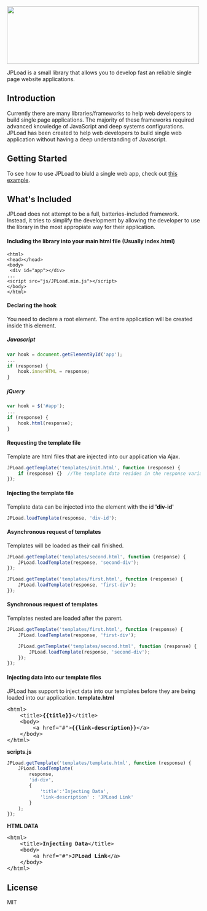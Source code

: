 <img src="http://images.robertobarron.com/jpload/jpload.png" width="500" height="150">

JPLoad is a small library that allows you to develop fast an reliable single page website applications.

## Introduction

  Currently there are many libraries/frameworks to help web developers to build single page applications. The majority of these frameworks required advanced knowledge of JavaScript and deep systems configurations. JPLoad has been created to help web developers to build single web application without having a deep understanding of Javascript.

## Getting Started

 To see how to use JPLoad to biuld a single web app, check out [this example](http://jpload.robertobarron.com).

## What's Included
JPLoad does not attempt to be a full, batteries-included framework. Instead, it tries to simplify the development by allowing the developer to use the library in the most appropiate way for their application.

#### Including the library into your main html file (Usually index.html)
```
<html>
<head></head>
<body>
 <div id="app"></div>
...
<script src="js/JPLoad.min.js"></script>
</body>
</html>
```
#### Declaring the hook

You need to declare a root element. The entire application will be created inside this element.
##### Javascript
```javascript
var hook = document.getElementById('app');
...
if (response) {
	hook.innerHTML = response;
}
```

##### jQuery
```javascript
var hook = $('#app');
...
if (response) {
	hook.html(response);
}
```
#### Requesting the template file

Template are html files that are injected into our application via Ajax.
```javascript
JPLoad.getTemplate('templates/init.html', function (response) {
	if (response) {}  //The template data resides in the response variable.
});
```

#### Injecting the template file

Template data can be injected into the element with the id **'div-id'**
```javascript
JPLoad.loadTemplate(response, 'div-id');
```

#### Asynchronous request of templates
Templates will be loaded as their call finished.
```javascript
JPLoad.getTemplate('templates/second.html', function (response) {
	JPLoad.loadTemplate(response, 'second-div');
});

JPLoad.getTemplate('templates/first.html', function (response) {
	JPLoad.loadTemplate(response, 'first-div');
});
```

#### Synchronous request of templates
Templates nested are loaded after the parent.
```javascript
JPLoad.getTemplate('templates/first.html', function (response) {
	JPLoad.loadTemplate(response, 'first-div');

	JPLoad.getTemplate('templates/second.html', function (response) {
		JPLoad.loadTemplate(response, 'second-div');
	});
});
```

#### Injecting data into our template files
 JPLoad has support to inject data into our templates before they are being loaded into our application.
**template.html**
<pre>
&lt;html>
	&lt;title><b>{{title}}</b>&lt;/title>
	&lt;body>
		&lt;a href="#"><b>{{link-description}}</b>&lt;/a>
	&lt;/body>
&lt;/html>
</pre>

**scripts.js**
```javascript
JPLoad.getTemplate('templates/template.html', function (response) {
	JPLoad.loadTemplate(
		response, 
		'id-div', 
		{
			'title':'Injecting Data', 
			'link-description' : 'JPLoad Link'
		}
	);
});
```

**HTML DATA**

<pre>
&lt;html>
	&lt;title><b>Injecting Data</b>&lt;/title>
	&lt;body>
		&lt;a href="#"><b>JPLoad Link</b>&lt;/a>
	&lt;/body>
&lt;/html>
</pre>

## License

MIT